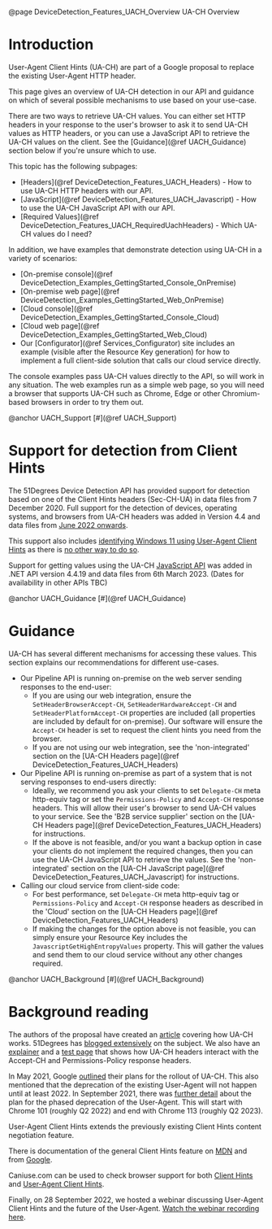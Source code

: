 @page DeviceDetection_Features_UACH_Overview UA-CH Overview

# Introduction

User-Agent Client Hints (UA-CH) are part of a Google proposal to replace the 
existing User-Agent HTTP header.

This page gives an overview of UA-CH detection in our API and guidance on which of several possible mechanisms to use based on your use-case.

There are two ways to retrieve UA-CH values. You can either set HTTP headers in your response to 
the user's browser to ask it to send UA-CH values as HTTP headers, or you can use a JavaScript 
API to retrieve the UA-CH values on the client. See the [Guidance](@ref UACH_Guidance) section 
below if you're unsure which to use.

This topic has the following subpages:

- [Headers](@ref DeviceDetection_Features_UACH_Headers) - How to use UA-CH HTTP headers with our API.
- [JavaScript](@ref DeviceDetection_Features_UACH_Javascript) - How to use the UA-CH JavaScript API with our API.
- [Required Values](@ref DeviceDetection_Features_UACH_RequiredUachHeaders) - Which UA-CH values do I need?

In addition, we have examples that demonstrate detection using UA-CH in a variety of scenarios:

- [On-premise console](@ref DeviceDetection_Examples_GettingStarted_Console_OnPremise) 
- [On-premise web page](@ref DeviceDetection_Examples_GettingStarted_Web_OnPremise) 
- [Cloud console](@ref DeviceDetection_Examples_GettingStarted_Console_Cloud) 
- [Cloud web page](@ref DeviceDetection_Examples_GettingStarted_Web_Cloud)
- Our [Configurator](@ref Services_Configurator) site includes an example (visible after the Resource Key generation) for how to implement a full client-side solution that calls our cloud service directly.

The console examples pass UA-CH values directly to the API, so will work in any situation.
The web examples run as a simple web page, so you will need a browser that supports UA-CH such 
as Chrome, Edge or other Chromium-based browsers in order to try them out.

@anchor UACH_Support
[#](@ref UACH_Support)
# Support for detection from Client Hints

The 51Degrees Device Detection API has provided support for detection 
based on one of the Client Hints headers (Sec-CH-UA) in data files 
from 7 December 2020. Full support for the detection of devices, operating systems, and browsers from UA-CH headers was added in Version 4.4 and data files from [June 2022 onwards](https://51degrees.com/blog/updates-to-user-agent-client-hints-version-4-4).

This support also includes [identifying Windows 11 using User-Agent Client Hints](https://51degrees.com/blog/windows-11-detectable-with-uach)
as there is [no other way to do so](https://docs.microsoft.com/en-us/microsoft-edge/web-platform/how-to-detect-win11).

Support for getting values using the UA-CH [JavaScript API](https://developer.mozilla.org/en-US/docs/Web/API/User-Agent_Client_Hints_API) was added in .NET API version 4.4.19 and data files from 6th March 2023. (Dates for availability in other APIs TBC)

@anchor UACH_Guidance
[#](@ref UACH_Guidance)
# Guidance

UA-CH has several different mechanisms for accessing these values. This section explains our 
recommendations for different use-cases.

- Our Pipeline API is running on-premise on the web server sending responses to the end-user:
  - If you are using our web integration, ensure the `SetHeaderBrowserAccept-CH`, `SetHeaderHardwareAccept-CH` and `SetHeaderPlatformAccept-CH` properties are included (all properties are included by default for on-premise). Our software will ensure the `Accept-CH` header is set to request the client hints you need from the browser.
  - If you are not using our web integration, see the 'non-integrated' section on the [UA-CH Headers page](@ref DeviceDetection_Features_UACH_Headers)
- Our Pipeline API is running on-premise as part of a system that is not serving responses to end-users directly:
  - Ideally, we recommend you ask your clients to set `Delegate-CH` meta http-equiv tag or set the `Permissions-Policy` and `Accept-CH` response headers. This will allow their user's browser to send UA-CH values to your service. See the 'B2B service supplier' section on the [UA-CH Headers page](@ref DeviceDetection_Features_UACH_Headers) for instructions.
  - If the above is not feasible, and/or you want a backup option in case your clients do not implement the required changes, then you can use the UA-CH JavaScript API to retrieve the values. See the 'non-integrated' section on the [UA-CH JavaScript page](@ref DeviceDetection_Features_UACH_Javascript) for instructions.
- Calling our cloud service from client-side code:
  - For best performance, set `Delegate-CH` meta http-equiv tag or `Permissions-Policy` and `Accept-CH` response headers as described in the 'Cloud' section on the [UA-CH Headers page](@ref DeviceDetection_Features_UACH_Headers)
  - If making the changes for the option above is not feasible, you can simply ensure your Resource Key includes the `JavascriptGetHighEntropyValues` property. This will gather the values and send them to our cloud service without any other changes required.

@anchor UACH_Background
[#](@ref UACH_Background)	
# Background reading 

The authors of the proposal have created an [article](https://web.dev/user-agent-client-hints) 
covering how UA-CH works.
51Degrees has [blogged extensively](https://51degrees.com/resources/blogs/tag/Client%20Hints) 
on the subject. We also have an [explainer](https://learnclienthints.com/) and a 
[test page](https://51degrees.com/client-hints) 
that shows how UA-CH headers interact with the Accept-CH and Permissions-Policy response headers.

In May 2021, Google [outlined](https://blog.chromium.org/2021/05/update-on-user-agent-string-reduction.html) 
their plans for the rollout of UA-CH. This also mentioned that the deprecation of the 
existing User-Agent will not happen until at least 2022.
In September 2021, there was [further detail](https://blog.chromium.org/2021/09/user-agent-reduction-origin-trial-and-dates.html) 
about the plan for the phased deprecation of the User-Agent.
This will start with Chrome 101 (roughly Q2 2022) and end with Chrome 113 (roughly Q2 2023).

User-Agent Client Hints extends the previously existing Client Hints content 
negotiation feature.

There is documentation of the general Client Hints feature on 
[MDN](https://developer.mozilla.org/en-US/docs/Glossary/Client_hints) and
from [Google](https://web.dev/user-agent-client-hints/).

Caniuse.com can be used to check browser support for both 
[Client Hints](https://caniuse.com/client-hints-dpr-width-viewport) and 
[User-Agent Client Hints](https://caniuse.com/mdn-api_navigator_useragentdata).

Finally, on 28 September 2022, we hosted a webinar discussing User-Agent Client Hints and the
future of the User-Agent. [Watch the webinar recording here](https://vimeo.com/755026259).
